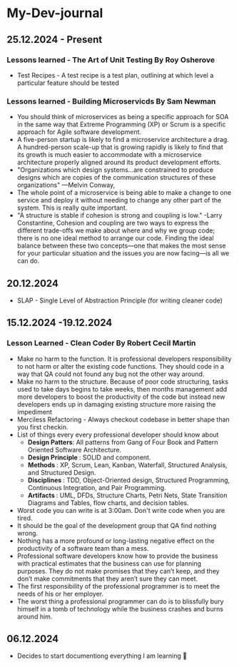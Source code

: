 # My-Dev-journal
## 25.12.2024 - Present
### Lessons learned - The Art of Unit Testing By Roy Osherove
- Test Recipes - A test recipe is a test plan, outlining at which level a particular feature should be tested

### Lessons learned - Building Microservicds By Sam Newman
- You should think of microservices as being a specific approach for SOA in the same way that Extreme Programming (XP) or Scrum is a specific approach for Agile software development.
- A five-person startup is likely to find a microservice architecture a drag. A hundred-person scale-up that is growing rapidly is likely to find that its growth is much easier to accommodate with a microservice architecture properly aligned around its product development efforts.
- "Organizations which design systems...are constrained to produce designs which are copies of the communication structures of these organizations" ​—​Melvin Conway,
- The whole point of a microservice is being able to make a change to one service and deploy it without needing to change any other part of the system. This is really quite important.
- "A structure is stable if cohesion is strong and coupling is low." -Larry Constantine, Cohesion and coupling are two ways to express the different trade-offs we make about where and why we group code; there is no one ideal method to arrange our code. Finding the ideal balance between these two concepts—one that makes the most sense for your particular situation and the issues you are now facing—is all we can do.
  
## 20.12.2024
- SLAP - Single Level of Abstraction Principle (for writing cleaner code)

## 15.12.2024 -19.12.2024
### Lesson Learned - Clean Coder By Robert Cecil Martin
- Make no harm to the function. It is professional developers responsibility to not harm or alter the existing code functions. They should code in a way that QA could not found any bug not the other way around.
- Make no harm to the structure. Because of poor code structuring, tasks used to take days begins to take weeks, then months management add more developers to boost the productivity of the code but instead new developers ends up in damaging existing structure more raising the impediment
- Merciless Refactoring - Always checkout codebase in better shape than you first checkin.
- List of things every every professional developer should know about
    - <b> Design Patters</b>: All patterns from Gang of Four Book and Pattern Oriented Software Architecture.
    - <b> Design Principle </b>: SOLID and component.
    - <b> Methods </b>: XP, Scrum, Lean, Kanban, Waterfall, Structured Analysis, and Structured Design.
    - <b> Disciplines </b>: TDD, Object-Oriented design, Structured Programming, Continuous Integration, and Pair Programming.
    - <b> Artifacts </b>: UML, DFDs, Structure Charts, Petri Nets, State Transition Diagrams and Tables, flow charts, and decision tables.
- Worst code you can write is at 3:00am. Don't write code when you are tired.
- It should be the goal of the development group that QA find nothing wrong.
- Nothing has a more profound or long-lasting negative effect on the productivity of a software team than a mess.
- Professional software developers know how to provide the business with practical estimates that the business can use for planning purposes. They do not make promises that they can’t keep, and they don’t make commitments that they aren’t sure they can meet.
- The first responsibility of the professional programmer is to meet the needs of his or her employer.
- The worst thing a professional programmer can do is to blissfully bury himself in a tomb of technology while the business crashes and burns around him.
      
## 06.12.2024
- Decides to start documentiong everything I am learning 🙂
